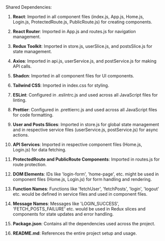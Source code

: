 Shared Dependencies:

1. **React**: Imported in all component files (index.js, App.js, Home.js, Login.js, ProtectedRoute.js, PublicRoute.js) for creating components.

2. **React Router**: Imported in App.js and routes.js for navigation management. 

3. **Redux Toolkit**: Imported in store.js, userSlice.js, and postsSlice.js for state management. 

4. **Axios**: Imported in api.js, userService.js, and postService.js for making API calls.

5. **Shadcn**: Imported in all component files for UI components.

6. **Tailwind CSS**: Imported in index.css for styling.

7. **ESLint**: Configured in .eslintrc.js and used across all JavaScript files for linting.

8. **Prettier**: Configured in .prettierrc.js and used across all JavaScript files for code formatting.

9. **User and Posts Slices**: Imported in store.js for global state management and in respective service files (userService.js, postService.js) for async actions.

10. **API Services**: Imported in respective component files (Home.js, Login.js) for data fetching.

11. **ProtectedRoute and PublicRoute Components**: Imported in routes.js for route protection.

12. **DOM Elements**: IDs like 'login-form', 'home-page', etc. might be used in component files (Home.js, Login.js) for form handling and rendering.

13. **Function Names**: Functions like 'fetchUser', 'fetchPosts', 'login', 'logout' etc. would be defined in service files and used in component files.

14. **Message Names**: Messages like 'LOGIN_SUCCESS', 'FETCH_POSTS_FAILURE' etc. would be used in Redux slices and components for state updates and error handling.

15. **Package.json**: Contains all the dependencies used across the project.

16. **README.md**: References the entire project setup and usage.